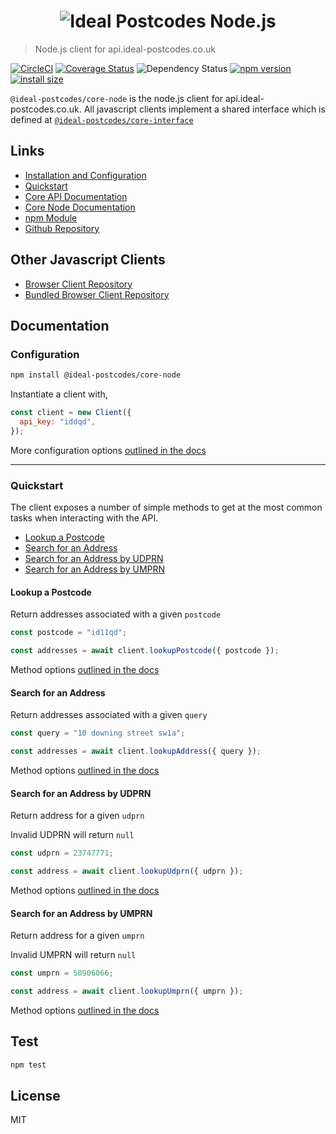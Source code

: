<h1 align="center">
  <img src="https://img.ideal-postcodes.co.uk/Ideal%20Postcodes%20Node%20Logo@3x.png" alt="Ideal Postcodes Node.js">
</h1>

> Node.js client for api.ideal-postcodes.co.uk

[![CircleCI](https://circleci.com/gh/ideal-postcodes/core-node/tree/master.svg?style=svg)](https://circleci.com/gh/ideal-postcodes/core-node/tree/master)
[![Coverage Status](https://coveralls.io/repos/github/ideal-postcodes/core-node/badge.svg?branch=master&t=nyUaqN)](https://coveralls.io/github/ideal-postcodes/core-node?branch=master)
![Dependency Status](https://david-dm.org/ideal-postcodes/core-node.svg) 
[![npm version](https://badge.fury.io/js/%40ideal-postcodes%2Fcore-node.svg)](https://badge.fury.io/js/%40ideal-postcodes%2Fcore-node)
[![install size](https://packagephobia.now.sh/badge?p=@ideal-postcodes/core-node)](https://packagephobia.now.sh/result?p=@ideal-postcodes/core-node)

`@ideal-postcodes/core-node` is the node.js client for api.ideal-postcodes.co.uk. All javascript clients implement a shared interface which is defined at [`@ideal-postcodes/core-interface`](https://github.com/ideal-postcodes/core-interface)


## Links

- [Installation and Configuration](#installation-and-configuration)
- [Quickstart](#quickstart)
- [Core API Documentation](https://core-interface.ideal-postcodes.dev/)
- [Core Node Documentation](https://core-node.ideal-postcodes.dev/)
- [npm Module](https://www.npmjs.com/package/@ideal-postcodes/core-node)
- [Github Repository](https://github.com/ideal-postcodes/core-node)

## Other Javascript Clients

- [Browser Client Repository](https://github.com/ideal-postcodes/core-browser) 
- [Bundled Browser Client Repository](https://github.com/ideal-postcodes/core-browser-bundled)

## Documentation

### Configuration

```bash
npm install @ideal-postcodes/core-node
```

Instantiate a client with,

```javascript
const client = new Client({
  api_key: "iddqd",
});
```

More configuration options [outlined in the docs](https://core-interface.ideal-postcodes.dev/interfaces/config.html)

---

### Quickstart

The client exposes a number of simple methods to get at the most common tasks when interacting with the API.

- [Lookup a Postcode](#lookup-a-postcode)
- [Search for an Address](#search-for-an-address)
- [Search for an Address by UDPRN](#search-for-an-address-by-udprn)
- [Search for an Address by UMPRN](#search-for-an-address-by-umprn)

#### Lookup a Postcode

Return addresses associated with a given `postcode`

```javascript
const postcode = "id11qd";

const addresses = await client.lookupPostcode({ postcode });
```

Method options [outlined in the docs](https://core-interface.ideal-postcodes.dev/interfaces/lookuppostcodeoptions.html)

#### Search for an Address

Return addresses associated with a given `query`

```javascript
const query = "10 downing street sw1a";

const addresses = await client.lookupAddress({ query });
```

Method options [outlined in the docs](https://core-interface.ideal-postcodes.dev/interfaces/lookupaddressoptions.html)

#### Search for an Address by UDPRN

Return address for a given `udprn`

Invalid UDPRN will return `null`

```javascript
const udprn = 23747771;

const address = await client.lookupUdprn({ udprn });
```

Method options [outlined in the docs](https://core-interface.ideal-postcodes.dev/interfaces/lookupudprnoptions.html)

#### Search for an Address by UMPRN

Return address for a given `umprn`

Invalid UMPRN will return `null`

```javascript
const umprn = 50906066;

const address = await client.lookupUmprn({ umprn });
```

Method options [outlined in the docs](https://core-interface.ideal-postcodes.dev/interfaces/lookupumprnoptions.html)

## Test

```bash
npm test
```

## License

MIT
